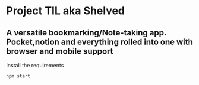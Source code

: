 # Project TIL aka Shelved

## A versatile bookmarking/Note-taking app. Pocket,notion and everything rolled into one with browser and mobile support

Install the requirements

`npm start`